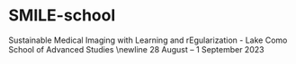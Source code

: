 # SMILE-school
Sustainable Medical Imaging with Learning and rEgularization - Lake Como School of Advanced Studies \newline 
28 August – 1 September 2023
